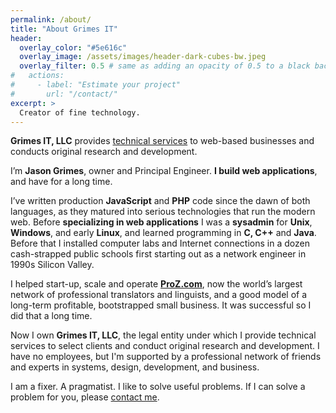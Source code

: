 ```yaml
---
permalink: /about/
title: "About Grimes IT"
header:
  overlay_color: "#5e616c"
  overlay_image: /assets/images/header-dark-cubes-bw.jpeg
  overlay_filter: 0.5 # same as adding an opacity of 0.5 to a black background
#   actions:
#     - label: "Estimate your project"
#       url: "/contact/"
excerpt: >
  Creator of fine technology.
---
```


**Grimes IT, LLC** provides [technical services](/services/) to web-based businesses and conducts original research and development.

I’m **Jason Grimes**, owner and Principal Engineer. 
**I build web applications**, and have for a long time.

I’ve written production **JavaScript** and **PHP** code since the dawn of both languages,
as they matured into serious technologies that run the modern web.
Before **specializing in web applications**
I was a **sysadmin** for **Unix**, **Windows**, and early **Linux**,
and learned programming in **C, C++** and **Java**.
Before that I installed computer labs and Internet connections in a dozen cash-strapped public schools
first starting out as a network engineer in 1990s Silicon Valley.

I helped start-up, scale and operate [**ProZ.com**](https://www.proz.com/),
now the world’s largest network of professional translators and linguists,
and a good model of a long-term profitable, bootstrapped small business.
It was successful so I did that a long time.

Now I own **Grimes IT, LLC**,
the legal entity under which I provide 
technical services to select clients
and conduct original research and development.
I have no employees,
but I'm supported by a professional network of friends and experts in systems, design, development, and business.

I am a fixer. A pragmatist. I like to solve useful problems.
If I can solve a problem for you, please [contact me](/contact/).